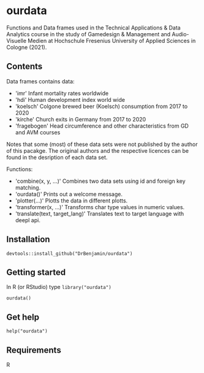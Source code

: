 # ourdata
Functions and Data frames used in the Technical Applications & Data Analytics course in the study of Gamedesign & Management and Audio-Visuelle Medien at Hochschule Fresenius University of Applied Sciences in Cologne (2021).


## Contents
Data frames contains data:

- 'imr' Infant mortality rates worldwide
- 'hdi' Human development index world wide
- 'koelsch' Colgone brewed beer (Koelsch) consumption from 2017 to 2020
- 'kirche' Church exits in Germany from 2017 to 2020
- 'fragebogen' Head circumference and other characteristics from GD and AVM courses

Notes that some (most) of these data sets were not published by the author of this pacakge. The original authors and the respective licences can be found in the desription of each data set.

Functions:
- 'combine(x, y, ...)' Combines two data sets using id and foreign key matching.
- 'ourdata()' Prints out a welcome message.
- 'plotter(...)' Plotts the data in different plotts.
- 'transformer(x, ...)' Transforms char type values in numeric values.
- 'translate(text, target_lang)' Translates text to target language with deepl api.


## Installation
`devtools::install_github("DrBenjamin/ourdata")`


## Getting started
In R (or RStudio) type
`library("ourdata")`

`ourdata()`


## Get help
`help("ourdata")`


## Requirements
R
